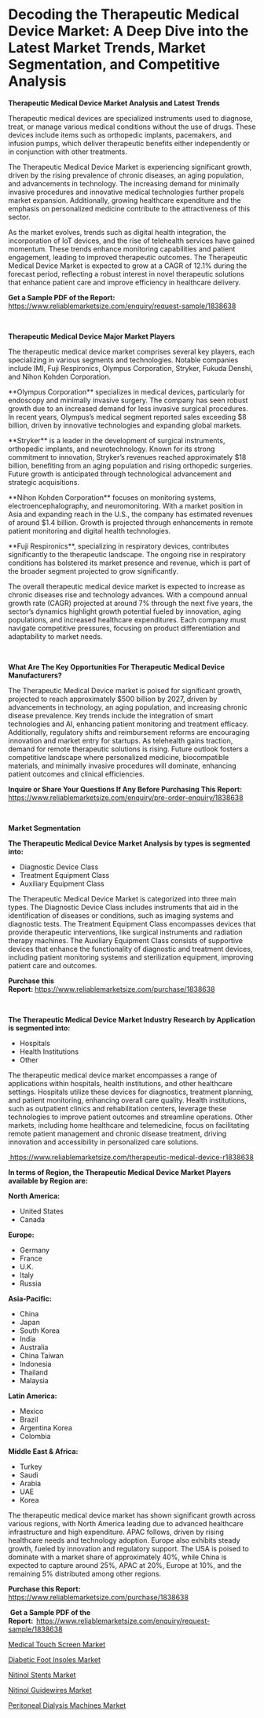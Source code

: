 <p><h1>Decoding the Therapeutic Medical Device Market: A Deep Dive into the Latest Market Trends, Market Segmentation, and Competitive Analysis</h1></p><p><strong>Therapeutic Medical Device Market Analysis and Latest Trends</strong></p>
<p><p>Therapeutic medical devices are specialized instruments used to diagnose, treat, or manage various medical conditions without the use of drugs. These devices include items such as orthopedic implants, pacemakers, and infusion pumps, which deliver therapeutic benefits either independently or in conjunction with other treatments. </p><p>The Therapeutic Medical Device Market is experiencing significant growth, driven by the rising prevalence of chronic diseases, an aging population, and advancements in technology. The increasing demand for minimally invasive procedures and innovative medical technologies further propels market expansion. Additionally, growing healthcare expenditure and the emphasis on personalized medicine contribute to the attractiveness of this sector.</p><p>As the market evolves, trends such as digital health integration, the incorporation of IoT devices, and the rise of telehealth services have gained momentum. These trends enhance monitoring capabilities and patient engagement, leading to improved therapeutic outcomes. The Therapeutic Medical Device Market is expected to grow at a CAGR of 12.1% during the forecast period, reflecting a robust interest in novel therapeutic solutions that enhance patient care and improve efficiency in healthcare delivery.</p></p>
<p><strong>Get a Sample PDF of the Report:&nbsp;</strong> <a href="https://www.reliablemarketsize.com/enquiry/request-sample/1838638?utm_campaign=2130&utm_medium=2&utm_source=Github&utm_content=ia&utm_term=04032025&utm_id=therapeutic-medical-device">https://www.reliablemarketsize.com/enquiry/request-sample/1838638</a></p>
<p>&nbsp;</p>
<p><strong>Therapeutic Medical Device Major Market Players</strong></p>
<p><p>The therapeutic medical device market comprises several key players, each specializing in various segments and technologies. Notable companies include IMI, Fuji Respironics, Olympus Corporation, Stryker, Fukuda Denshi, and Nihon Kohden Corporation.</p><p>**Olympus Corporation** specializes in medical devices, particularly for endoscopy and minimally invasive surgery. The company has seen robust growth due to an increased demand for less invasive surgical procedures. In recent years, Olympus’s medical segment reported sales exceeding $8 billion, driven by innovative technologies and expanding global markets.</p><p>**Stryker** is a leader in the development of surgical instruments, orthopedic implants, and neurotechnology. Known for its strong commitment to innovation, Stryker’s revenues reached approximately $18 billion, benefiting from an aging population and rising orthopedic surgeries. Future growth is anticipated through technological advancement and strategic acquisitions.</p><p>**Nihon Kohden Corporation** focuses on monitoring systems, electroencephalography, and neuromonitoring. With a market position in Asia and expanding reach in the U.S., the company has estimated revenues of around $1.4 billion. Growth is projected through enhancements in remote patient monitoring and digital health technologies.</p><p>**Fuji Respironics**, specializing in respiratory devices, contributes significantly to the therapeutic landscape. The ongoing rise in respiratory conditions has bolstered its market presence and revenue, which is part of the broader segment projected to grow significantly.</p><p>The overall therapeutic medical device market is expected to increase as chronic diseases rise and technology advances. With a compound annual growth rate (CAGR) projected at around 7% through the next five years, the sector’s dynamics highlight growth potential fueled by innovation, aging populations, and increased healthcare expenditures. Each company must navigate competitive pressures, focusing on product differentiation and adaptability to market needs.</p></p>
<p>&nbsp;</p>
<p><strong>What Are The Key Opportunities For Therapeutic Medical Device Manufacturers?</strong></p>
<p><p>The Therapeutic Medical Device market is poised for significant growth, projected to reach approximately $500 billion by 2027, driven by advancements in technology, an aging population, and increasing chronic disease prevalence. Key trends include the integration of smart technologies and AI, enhancing patient monitoring and treatment efficacy. Additionally, regulatory shifts and reimbursement reforms are encouraging innovation and market entry for startups. As telehealth gains traction, demand for remote therapeutic solutions is rising. Future outlook fosters a competitive landscape where personalized medicine, biocompatible materials, and minimally invasive procedures will dominate, enhancing patient outcomes and clinical efficiencies.</p></p>
<p><strong>Inquire or Share Your Questions If Any Before Purchasing This Report:</strong> <a href="https://www.reliablemarketsize.com/enquiry/pre-order-enquiry/1838638?utm_campaign=2130&utm_medium=2&utm_source=Github&utm_content=ia&utm_term=04032025&utm_id=therapeutic-medical-device">https://www.reliablemarketsize.com/enquiry/pre-order-enquiry/1838638</a></p>
<p>&nbsp;</p>
<p><strong>Market Segmentation</strong></p>
<p><strong>The Therapeutic Medical Device Market Analysis by types is segmented into:</strong></p>
<p><ul><li>Diagnostic Device Class</li><li>Treatment Equipment Class</li><li>Auxiliary Equipment Class</li></ul></p>
<p><p>The Therapeutic Medical Device Market is categorized into three main types. The Diagnostic Device Class includes instruments that aid in the identification of diseases or conditions, such as imaging systems and diagnostic tests. The Treatment Equipment Class encompasses devices that provide therapeutic interventions, like surgical instruments and radiation therapy machines. The Auxiliary Equipment Class consists of supportive devices that enhance the functionality of diagnostic and treatment devices, including patient monitoring systems and sterilization equipment, improving patient care and outcomes.</p></p>
<p><strong>Purchase this Report:&nbsp;</strong><a href="https://www.reliablemarketsize.com/purchase/1838638?utm_campaign=2130&utm_medium=2&utm_source=Github&utm_content=ia&utm_term=04032025&utm_id=therapeutic-medical-device">https://www.reliablemarketsize.com/purchase/1838638</a></p>
<p>&nbsp;</p>
<p><strong>The Therapeutic Medical Device Market Industry Research by Application is segmented into:</strong></p>
<p><ul><li>Hospitals</li><li>Health Institutions</li><li>Other</li></ul></p>
<p><p>The therapeutic medical device market encompasses a range of applications within hospitals, health institutions, and other healthcare settings. Hospitals utilize these devices for diagnostics, treatment planning, and patient monitoring, enhancing overall care quality. Health institutions, such as outpatient clinics and rehabilitation centers, leverage these technologies to improve patient outcomes and streamline operations. Other markets, including home healthcare and telemedicine, focus on facilitating remote patient management and chronic disease treatment, driving innovation and accessibility in personalized care solutions.</p></p>
<p><a href="https://www.reliablemarketsize.com/therapeutic-medical-device-r1838638?utm_campaign=2130&utm_medium=2&utm_source=Github&utm_content=ia&utm_term=04032025&utm_id=therapeutic-medical-device">&nbsp;https://www.reliablemarketsize.com/therapeutic-medical-device-r1838638</a></p>
<p><strong>In terms of Region, the Therapeutic Medical Device Market Players available by Region are:</strong></p>
<p>
    <p> <strong> North America: </strong>
        <ul>
            <li>United States</li>
            <li>Canada</li>
        </ul>
        </p> 
    <p> <strong> Europe: </strong>
        <ul>
            <li>Germany</li>
            <li>France</li>
            <li>U.K.</li>
            <li>Italy</li>
            <li>Russia</li>
        </ul>
        </p> 
    <p> <strong> Asia-Pacific: </strong>
        <ul>
            <li>China</li>
            <li>Japan</li>
            <li>South Korea</li>
            <li>India</li>
            <li>Australia</li>
            <li>China Taiwan</li>
            <li>Indonesia</li>
            <li>Thailand</li>
            <li>Malaysia</li>
        </ul>
        </p> 
    <p> <strong> Latin America: </strong>
        <ul>
            <li>Mexico</li>
            <li>Brazil</li>
            <li>Argentina Korea</li>
            <li>Colombia</li>
        </ul>
        </p> 
    <p> <strong> Middle East & Africa: </strong>
        <ul>
            <li>Turkey</li>
            <li>Saudi</li>
            <li>Arabia</li>
            <li>UAE</li>
            <li>Korea</li>
        </ul>
    </p>
    </p>
<p><p>The therapeutic medical device market has shown significant growth across various regions, with North America leading due to advanced healthcare infrastructure and high expenditure. APAC follows, driven by rising healthcare needs and technology adoption. Europe also exhibits steady growth, fueled by innovation and regulatory support. The USA is poised to dominate with a market share of approximately 40%, while China is expected to capture around 25%, APAC at 20%, Europe at 10%, and the remaining 5% distributed among other regions.</p></p>
<p><strong>Purchase this Report: </strong><a href="https://www.reliablemarketsize.com/purchase/1838638?utm_campaign=2130&utm_medium=2&utm_source=Github&utm_content=ia&utm_term=04032025&utm_id=therapeutic-medical-device">https://www.reliablemarketsize.com/purchase/1838638</a></p>
<p>&nbsp;<strong>Get a Sample PDF of the Report:&nbsp;&nbsp;</strong><a href="https://www.reliablemarketsize.com/enquiry/request-sample/1838638?utm_campaign=2130&utm_medium=2&utm_source=Github&utm_content=ia&utm_term=04032025&utm_id=therapeutic-medical-device">https://www.reliablemarketsize.com/enquiry/request-sample/1838638</a></p>
<p><strong></strong></p>
<p><p><a href="https://github.com/fondonmema/Market-Research-Report-List-1/blob/main/medical-touch-screen-market.md?utm_campaign=2130&utm_medium=2&utm_source=Github&utm_content=ia&utm_term=04032025&utm_id=therapeutic-medical-device">Medical Touch Screen Market</a></p><p><a href="https://github.com/yodhafirorae/Market-Research-Report-List-1/blob/main/diabetic-foot-insoles-market.md?utm_campaign=2130&utm_medium=2&utm_source=Github&utm_content=ia&utm_term=04032025&utm_id=therapeutic-medical-device">Diabetic Foot Insoles Market</a></p><p><a href="https://github.com/marcayaminig/Market-Research-Report-List-1/blob/main/nitinol-stents-market.md?utm_campaign=2130&utm_medium=2&utm_source=Github&utm_content=ia&utm_term=04032025&utm_id=therapeutic-medical-device">Nitinol Stents Market</a></p><p><a href="https://github.com/awwqamet/Market-Research-Report-List-1/blob/main/nitinol-guidewires-market.md?utm_campaign=2130&utm_medium=2&utm_source=Github&utm_content=ia&utm_term=04032025&utm_id=therapeutic-medical-device">Nitinol Guidewires Market</a></p><p><a href="https://github.com/chillwervenu/Market-Research-Report-List-1/blob/main/peritoneal-dialysis-machines-market.md?utm_campaign=2130&utm_medium=2&utm_source=Github&utm_content=ia&utm_term=04032025&utm_id=therapeutic-medical-device">Peritoneal Dialysis Machines Market</a></p></p>
